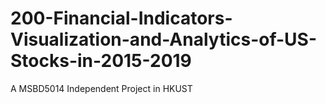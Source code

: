 # 200-Financial-Indicators-Visualization-and-Analytics-of-US-Stocks-in-2015-2019
A MSBD5014 Independent Project in HKUST
